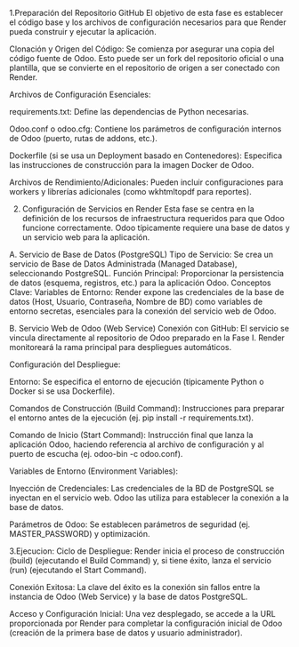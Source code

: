 1.Preparación del Repositorio GitHub 
El objetivo de esta fase es establecer el código base y los archivos de configuración necesarios para que Render pueda construir y ejecutar la aplicación.

Clonación y Origen del Código: Se comienza por asegurar una copia del código fuente de Odoo. Esto puede ser un fork del repositorio oficial o una plantilla, que se convierte en el repositorio de origen a ser conectado con Render.

Archivos de Configuración Esenciales:

requirements.txt: Define las dependencias de Python necesarias.

Odoo.conf o odoo.cfg: Contiene los parámetros de configuración internos de Odoo (puerto, rutas de addons, etc.).

Dockerfile (si se usa un Deployment basado en Contenedores): Especifica las instrucciones de construcción para la imagen Docker de Odoo.

Archivos de Rendimiento/Adicionales: Pueden incluir configuraciones para workers y librerías adicionales (como wkhtmltopdf para reportes).

2. Configuración de Servicios en Render
Esta fase se centra en la definición de los recursos de infraestructura requeridos para que Odoo funcione correctamente. Odoo típicamente requiere una base de datos y un servicio web para la aplicación.

A. Servicio de Base de Datos (PostgreSQL)
Tipo de Servicio: Se crea un servicio de Base de Datos Administrada (Managed Database), seleccionando PostgreSQL.
Función Principal: Proporcionar la persistencia de datos (esquema, registros, etc.) para la aplicación Odoo.
Conceptos Clave:
Variables de Entorno: Render expone las credenciales de la base de datos (Host, Usuario, Contraseña, Nombre de BD) como variables de entorno secretas, esenciales para la conexión del servicio web de Odoo.

B. Servicio Web de Odoo (Web Service)
Conexión con GitHub: El servicio se vincula directamente al repositorio de Odoo preparado en la Fase I. Render monitoreará la rama principal para despliegues automáticos.

Configuración del Despliegue:

Entorno: Se especifica el entorno de ejecución (típicamente Python o Docker si se usa Dockerfile).

Comandos de Construcción (Build Command): Instrucciones para preparar el entorno antes de la ejecución (ej. pip install -r requirements.txt).

Comando de Inicio (Start Command): Instrucción final que lanza la aplicación Odoo, haciendo referencia al archivo de configuración y al puerto de escucha (ej. odoo-bin -c odoo.conf).

Variables de Entorno (Environment Variables):

Inyección de Credenciales: Las credenciales de la BD de PostgreSQL se inyectan en el servicio web. Odoo las utiliza para establecer la conexión a la base de datos.

Parámetros de Odoo: Se establecen parámetros de seguridad (ej. MASTER_PASSWORD) y optimización.


3.Ejecucion:
Ciclo de Despliegue: Render inicia el proceso de construcción (build) (ejecutando el Build Command) y, si tiene éxito, lanza el servicio (run) (ejecutando el Start Command).

Conexión Exitosa: La clave del éxito es la conexión sin fallos entre la instancia de Odoo (Web Service) y la base de datos PostgreSQL.

Acceso y Configuración Inicial: Una vez desplegado, se accede a la URL proporcionada por Render para completar la configuración inicial de Odoo (creación de la primera base de datos y usuario administrador).





